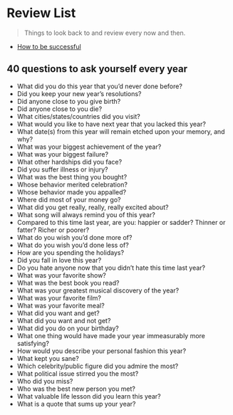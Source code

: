 # Review List
> Things to look back to and review every now and then.

- [How to be successful](https://blog.samaltman.com/how-to-be-successful)

## 40 questions to ask yourself every year
- What did you do this year that you’d never done before?
- Did you keep your new year’s resolutions?
- Did anyone close to you give birth?
- Did anyone close to you die?
- What cities/states/countries did you visit?
- What would you like to have next year that you lacked this year?
- What date(s) from this year will remain etched upon your memory, and why?
- What was your biggest achievement of the year?
- What was your biggest failure?
- What other hardships did you face?
- Did you suffer illness or injury?
- What was the best thing you bought?
- Whose behavior merited celebration?
- Whose behavior made you appalled?
- Where did most of your money go?
- What did you get really, really, really excited about?
- What song will always remind you of this year?
- Compared to this time last year, are you: happier or sadder? Thinner or fatter? Richer or poorer?
- What do you wish you’d done more of?
- What do you wish you’d done less of?
- How are you spending the holidays?
- Did you fall in love this year?
- Do you hate anyone now that you didn’t hate this time last year?
- What was your favorite show?
- What was the best book you read?
- What was your greatest musical discovery of the year?
- What was your favorite film?
- What was your favorite meal?
- What did you want and get?
- What did you want and not get?
- What did you do on your birthday?
- What one thing would have made your year immeasurably more satisfying?
- How would you describe your personal fashion this year?
- What kept you sane?
- Which celebrity/public figure did you admire the most?
- What political issue stirred you the most?
- Who did you miss?
- Who was the best new person you met?
- What valuable life lesson did you learn this year?
- What is a quote that sums up your year?
